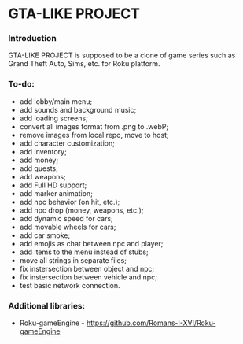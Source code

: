 # GTA-LIKE PROJECT
### Introduction
GTA-LIKE PROJECT is supposed to be a clone of game series such as Grand Theft Auto, Sims, etc. for Roku platform.

### To-do:
- add lobby/main menu;
- add sounds and background music;
- add loading screens;
- convert all images format from .png to .webP;
- remove images from local repo, move to host;
- add character customization;
- add inventory;
- add money;
- add quests;
- add weapons;
- add Full HD support;
- add marker animation;
- add npc behavior (on hit, etc.);
- add npc drop (money, weapons, etc.);
- add dynamic speed for cars;
- add movable wheels for cars;
- add car smoke;
- add emojis as chat between npc and player;
- add items to the menu instead of stubs;
- move all strings in separate files;
- fix instersection between object and npc;
- fix instersection between vehicle and npc;
- test basic network connection.

### Additional libraries:
- Roku-gameEngine - https://github.com/Romans-I-XVI/Roku-gameEngine
